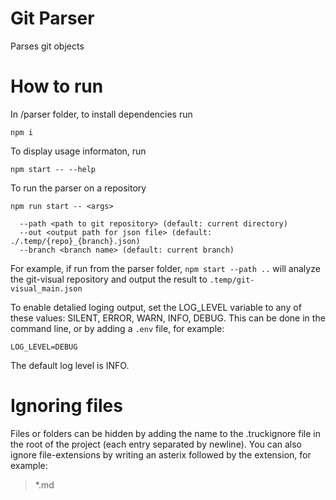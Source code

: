 # Git Parser
Parses git objects

# How to run
In /parser folder, to install dependencies run
```
npm i
```

To display usage informaton, run
```
npm start -- --help
```


To run the parser on a repository
```
npm run start -- <args>

  --path <path to git repository> (default: current directory)
  --out <output path for json file> (default: ./.temp/{repo}_{branch}.json)
  --branch <branch name> (default: current branch)
```

For example, if run from the parser folder, `npm start --path ..` will analyze the git-visual repository and output the result to `.temp/git-visual_main.json`

To enable detalied loging output, set the LOG_LEVEL variable to any of these values: SILENT, ERROR, WARN, INFO, DEBUG. This can be done in the command line, or by adding a `.env` file, for example:

```
LOG_LEVEL=DEBUG
```

The default log level is INFO.

# Ignoring files
Files or folders can be hidden by adding the name to the .truckignore file in the root of the project (each entry separated by newline).
You can also ignore file-extensions by writing an asterix followed by the extension, for example:
> *.md


